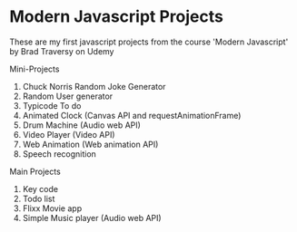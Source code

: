 # Modern Javascript Projects
These are my first javascript projects from the course 'Modern Javascript' by Brad Traversy on Udemy

Mini-Projects
1. Chuck Norris Random Joke Generator 
2. Random User generator
3. Typicode To do
4. Animated Clock (Canvas API and requestAnimationFrame)
5. Drum Machine (Audio web API)
6. Video Player (Video API)
7. Web Animation (Web animation API)
8. Speech recognition 


Main Projects
1. Key code
2. Todo list
3. Flixx Movie app
4. Simple Music player (Audio web API)
